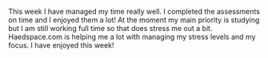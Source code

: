 This week I have managed my time really well. I completed the assessments on time and I enjoyed them a lot! At the moment my main priority is studying but I am still working full time so that does stress me out a bit. Haedspace.com is helping me a lot with managing my stress levels and my focus.  I have enjoyed this week!
